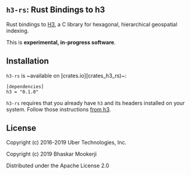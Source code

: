 ## `h3-rs`: Rust Bindings to h3

Rust bindings to [H3][h3_uber], a C library for hexagonal, hierarchical geospatial
indexing.

This is **experimental, in-progress software**.

## Installation

`h3-rs` is ~available on [crates.io][crates_h3_rs)~:

```
[dependencies]
h3 = "0.1.0"
```

`h3-rs` requires that you already have `h3` and its headers installed on your
system. Follow those instructions [from h3][h3_install].

## License

Copyright (c) 2016-2019 Uber Technologies, Inc.

Copyright (c) 2019 Bhaskar Mookerji

Distributed under the Apache License 2.0

[h3_uber]: https://uber.github.io/h3/#/
[h3_install]: https://github.com/uber/h3#installing
[crates_h3_rs]: https://github.com/mookerji/h3-rs

